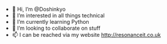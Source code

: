 - 👋 Hi, I’m @Doshinkyo
- 👀 I’m interested in all things technical
- 🌱 I’m currently learning Python
- 💞️ I’m looking to collaborate on stuff
- 📫 I can be reached via my website http://resonanceit.co.uk

<!---
Doshinkyo/Doshinkyo is a ✨ special ✨ repository because its `README.md` (this file) appears on your GitHub profile.
You can click the Preview link to take a look at your changes.
--->
